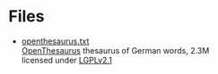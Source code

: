 # Files

* [openthesaurus.txt](openthesaurus.txt)  
[OpenThesaurus](https://www.openthesaurus.de/) thesaurus of German words, 2.3M  
licensed under [LGPLv2.1](https://www.gnu.org/licenses/lgpl-2.1.html)
